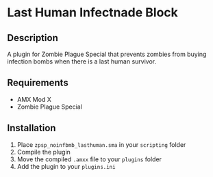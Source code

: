 # Last Human Infectnade Block

## Description
A plugin for Zombie Plague Special that prevents zombies from buying infection bombs when there is a last human survivor.

## Requirements
- AMX Mod X
- Zombie Plague Special

## Installation
1. Place `zpsp_noinfbmb_lasthuman.sma` in your `scripting` folder
2. Compile the plugin
3. Move the compiled `.amxx` file to your `plugins` folder
4. Add the plugin to your `plugins.ini`
